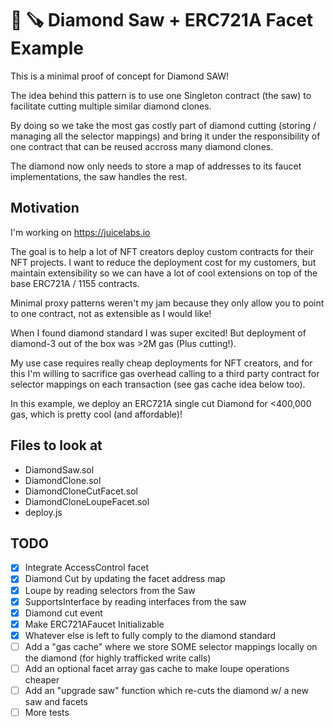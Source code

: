 # 💎 🪚 Diamond Saw + ERC721A Facet Example

This is a minimal proof of concept for Diamond SAW!

The idea behind this pattern is to use one Singleton contract (the saw) to facilitate cutting multiple similar diamond clones.

By doing so we take the most gas costly part of diamond cutting (storing / managing all the selector mappings) and bring it under the responsibility of one contract that can be reused accross many diamond clones.

The diamond now only needs to store a map of addresses to its faucet implementations, the saw handles the rest.

## Motivation

I'm working on https://juicelabs.io

The goal is to help a lot of NFT creators deploy custom contracts for their NFT projects. I want to reduce the deployment cost for my customers, but maintain extensibility so we can have a lot of cool extensions on top of the base ERC721A / 1155 contracts.

Minimal proxy patterns weren't my jam because they only allow you to point to one contract, not as extensible as I would like!

When I found diamond standard I was super excited! But deployment of diamond-3 out of the box was >2M gas (Plus cutting!).

My use case requires really cheap deployments for NFT creators, and for this I'm willing to sacrifice gas overhead calling to a third party contract for selector mappings on each transaction (see gas cache idea below too).

In this example, we deploy an ERC721A single cut Diamond for <400,000 gas, which is pretty cool (and affordable)!

## Files to look at

- DiamondSaw.sol
- DiamondClone.sol
- DiamondCloneCutFacet.sol
- DiamondCloneLoupeFacet.sol
- deploy.js

## TODO

- [x] Integrate AccessControl facet
- [x] Diamond Cut by updating the facet address map
- [x] Loupe by reading selectors from the Saw
- [x] SupportsInterface by reading interfaces from the saw
- [x] Diamond cut event
- [x] Make ERC721AFaucet Initializable
- [x] Whatever else is left to fully comply to the diamond standard
- [ ] Add a "gas cache" where we store SOME selector mappings locally on the diamond (for highly trafficked write calls)
- [ ] Add an optional facet array gas cache to make loupe operations cheaper
- [ ] Add an "upgrade saw" function which re-cuts the diamond w/ a new saw and facets
- [ ] More tests
